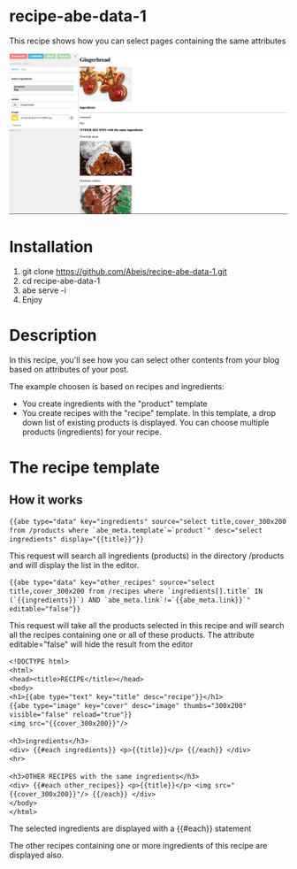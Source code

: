 # recipe-abe-data-1
This recipe shows how you can select pages containing the same attributes

![Screenshot](/site/screenshot.png?raw=true)

# Installation
1. git clone https://github.com/Abejs/recipe-abe-data-1.git
2. cd recipe-abe-data-1
3. abe serve -i
4. Enjoy

# Description
In this recipe, you'll see how you can select other contents from your blog based on attributes of your post.

The example choosen is based on recipes and ingredients:
- You create ingredients with the "product" template
- You create recipes with the "recipe" template. In this template, a drop down list of existing products is displayed. You can choose multiple products (ingredients) for your recipe.

# The recipe template
## How it works

```
{{abe type="data" key="ingredients" source="select title,cover_300x200 from /products where `abe_meta.template`=`product`" desc="select ingredients" display="{{title}}"}}
```
This request will search all ingredients (products) in the directory /products and will display the list in the editor.

```
{{abe type="data" key="other_recipes" source="select title,cover_300x200 from /recipes where `ingredients[].title` IN (`{{ingredients}}`) AND `abe_meta.link`!=`{{abe_meta.link}}`" editable="false"}}
```
This request will take all the products selected in this recipe and will search all the recipes containing one or all of these products. The attribute editable="false" will hide the result from the editor

```
<!DOCTYPE html>
<html>
<head><title>RECIPE</title></head>
<body>
<h1>{{abe type="text" key="title" desc="recipe"}}</h1>
{{abe type="image" key="cover" desc="image" thumbs="300x200" visible="false" reload="true"}}
<img src="{{cover_300x200}}"/>

<h3>ingredients</h3>
<div> {{#each ingredients}} <p>{{title}}</p> {{/each}} </div>
<hr>

<h3>OTHER RECIPES with the same ingredients</h3>
<div> {{#each other_recipes}} <p>{{title}}</p> <img src="{{cover_300x200}}"/> {{/each}} </div>
</body>
</html>
```

The selected ingredients are displayed with a {{#each}} statement

The other recipes containing one or more ingredients of this recipe are displayed also.


